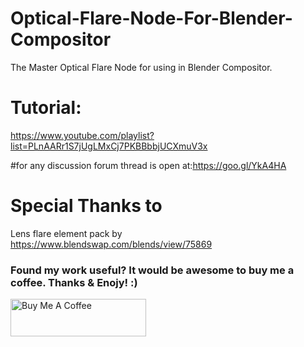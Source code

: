 # Optical-Flare-Node-For-Blender-Compositor
The Master Optical Flare Node for using in Blender Compositor.
# Tutorial:
https://www.youtube.com/playlist?list=PLnAARr1S7jUgLMxCj7PKBBbbjUCXmuV3x

#for any discussion forum thread is open at:https://goo.gl/YkA4HA

# Special Thanks to
Lens flare element pack by https://www.blendswap.com/blends/view/75869


### Found my work useful? It would be awesome to buy me a coffee. Thanks & Enojy! :)

<a href="https://www.buymeacoffee.com/fahadp" target="_blank"><img src="https://cdn.buymeacoffee.com/buttons/v2/default-yellow.png" alt="Buy Me A Coffee" style="height: 60px !important;width: 217px !important;" ></a>

